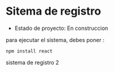 <h1> Sitema de registro </h1>

- Estado de proyecto: En construccion 

para ejecutar el sistema, debes poner :

```npm install react```

sistema de registro 2
